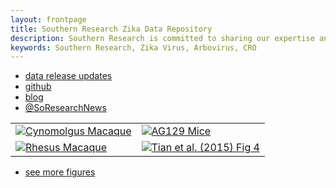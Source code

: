 ```yaml
---
layout: frontpage
title: Southern Research Zika Data Repository
description: Southern Research is committed to sharing our expertise and our open access data (data generated with internal or public funding) with the Zika community. 
keywords: Southern Research, Zika Virus, Arbovirus, CRO
---
```


<div class="navbar">
  <div class="navbar-inner">
      <ul class="nav">
          <li><a href="https://bit.ly/SR-Zika">data release updates</a></li>
          <li><a href="https://github.com/Southern-Research">github</a></li>
          <li><a href="http://www.southernresearch.org/zika-virus/">blog</a></li>
          <li><a href="https://twitter.com/SoResearchNews">@SoResearchNews</a></li>
      </ul>
  </div>
</div>

<table class="wide">
<tr>
  <td class="left">
    <a href="http://www.southernresearch.org/news/southern-research-demonstrates-zika-virus-infection-in-cynomolgus-macaques/">
        <img src="assets/publpics/cyno.png" alt="Cynomolgus Macaque" title="Cynomolgus Macaque"/>
    </a>
  </td>
  <td class="right">
    <a href="http://www.southernresearch.org/news/ag129-mouse-model/">
        <img src="assets/publpics/AG129.png" alt="AG129 Mice" title="AG129 Mice"/>
    </a>
  </td>
</tr>
<tr>
  <td class="left">
    <a href="pages/publpics/Rhesus">
        <img src="assets/publpics/Rhesus.png" alt="Rhesus Macaque" title="Rhesus Macaque"/>
    </a>
  </td>
  <td class="right">
    <a href="pages/publpics/isletc6_fig4.html">
        <img src="assets/publpics/isletc6_fig4.png" alt="Tian et al. (2015) Fig 4" title="Tian et al. (2015) Fig 4"/>
    </a>
  </td>
</tr>
</table>

<div class="navbar">
  <div class="navbar-inner">
      <ul class="nav">
          <li><a href="morefigs.html">see more figures</a></li>
      </ul>
  </div>
</div>
